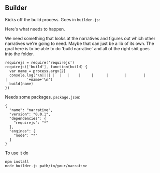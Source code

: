 Builder
-------

Kicks off the build process. Goes in `builder.js`:

Here's what needs to happen.

We need something that looks at the narratives and figures out which other narratives we're going to need. Maybe that can just be a lib of its own. The goal here is to be able to do 'build narrative' and all of the right shit goes into the folder.

    requirejs = require('requirejs')
    requirejs(['build'], function(build) {
      var name = process.argv[2]
      console.log('\n|||| |  |   |    |     |      |       |        |         |         '+name+'\n')
      build(name)
    })

Needs some packages. `package.json`:

    {
      "name": "narrative",
      "version": "0.0.1",
      "dependencies": {
        "requirejs": "*"
      },
      "engines": {
        "node": "*"
      }
    }

To use it do

    npm install
    node builder.js path/to/your/narrative